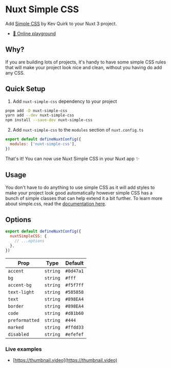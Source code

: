 # Nuxt Simple CSS

Add [Simple CSS](https://github.com/kevquirk/simple.css) by Kev Quirk to your Nuxt 3 project.

- [🏀 Online playground](https://stackblitz.com/github/timb-103/nuxt-simple-css?file=playground%2Fapp.vue)

## Why?

If you are building lots of projects, it's handy to have some simple CSS rules that will make your project look nice and clean, without you having do add any CSS.

## Quick Setup

1. Add `nuxt-simple-css` dependency to your project

```bash
pnpm add -D nuxt-simple-css
yarn add --dev nuxt-simple-css
npm install --save-dev nuxt-simple-css
```

2. Add `nuxt-simple-css` to the `modules` section of `nuxt.config.ts`

```js
export default defineNuxtConfig({
  modules: ['nuxt-simple-css'],
})
```

That's it! You can now use Nuxt Simple CSS in your Nuxt app ✨

## Usage

You don't have to do anything to use simple CSS as it will add styles to make your project look good automatically however simple CSS has a bunch of simple classes that can help extend it a bit further. To learn more about simple.css, read the [documentation here](https://simplecss.org).

## Options

```js
export default defineNuxtConfig({
  nuxtSimpleCSS: {
    // ...options
  },
})
```

| Prop           | Type     | Default   |
| -------------- | -------- | --------- |
| `accent`       | `string` | `#0d47a1` |
| `bg`           | `string` | `#fff`    |
| `accent-bg`    | `string` | `#f5f7ff` |
| `text-light`   | `string` | `#585858` |
| `text`         | `string` | `#898EA4` |
| `border`       | `string` | `#898EA4` |
| `code`         | `string` | `#d81b60` |
| `preformatted` | `string` | `#444`    |
| `marked`       | `string` | `#ffdd33` |
| `disabled`     | `string` | `#efefef` |

### Live examples

- [https://thumbnail.video](https://thumbnail.video)

<!-- Badges -->

[npm-version-src]: https://img.shields.io/npm/v/nuxt-simple-css/latest.svg?style=flat&colorA=18181B&colorB=28CF8D
[npm-version-href]: https://npmjs.com/package/nuxt-simple-css
[npm-downloads-src]: https://img.shields.io/npm/dm/nuxt-simple-css.svg?style=flat&colorA=18181B&colorB=28CF8D
[npm-downloads-href]: https://npmjs.com/package/nuxt-simple-css
[license-src]: https://img.shields.io/npm/l/nuxt-simple-css.svg?style=flat&colorA=18181B&colorB=28CF8D
[license-href]: https://npmjs.com/package/nuxt-simple-css
[nuxt-src]: https://img.shields.io/badge/Nuxt-18181B?logo=nuxt.js
[nuxt-href]: https://nuxt.com
